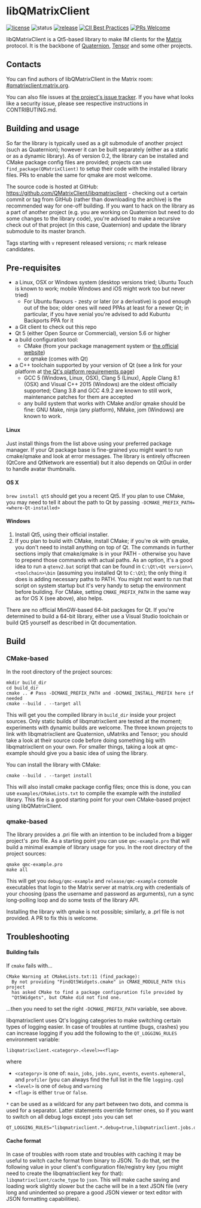 # libQMatrixClient

[![license](https://img.shields.io/github/license/QMatrixClient/libqmatrixclient.svg)](https://github.com/QMatrixClient/libqmatrixclient/blob/master/COPYING)
![status](https://img.shields.io/badge/status-beta-yellow.svg)
[![release](https://img.shields.io/github/release/QMatrixClient/libqmatrixclient/all.svg)](https://github.com/QMatrixClient/libqmatrixclient/releases/latest)
[![CII Best Practices](https://bestpractices.coreinfrastructure.org/projects/1023/badge)](https://bestpractices.coreinfrastructure.org/projects/1023)
[![PRs Welcome](https://img.shields.io/badge/PRs-welcome-brightgreen.svg?style=flat-square)](http://makeapullrequest.com)

libQMatrixClient is a Qt5-based library to make IM clients for the [Matrix](https://matrix.org) protocol. It is the backbone of [Quaternion](https://github.com/QMatrixClient/Quaternion), [Tensor](https://matrix.org/docs/projects/client/tensor.html) and some other projects.

## Contacts
You can find authors of libQMatrixClient in the Matrix room: [#qmatrixclient:matrix.org](https://matrix.to/#/#qmatrixclient:matrix.org).

You can also file issues at [the project's issue tracker](https://github.com/QMatrixClient/libqmatrixclient/issues). If you have what looks like a security issue, please see respective instructions in CONTRIBUTING.md.

## Building and usage
So far the library is typically used as a git submodule of another project (such as Quaternion); however it can be built separately (either as a static or as a dynamic library). As of version 0.2, the library can be installed and CMake package config files are provided; projects can use `find_package(QMatrixClient)` to setup their code with the installed library files. PRs to enable the same for qmake are most welcome.

The source code is hosted at GitHub: https://github.com/QMatrixClient/libqmatrixclient - checking out a certain commit or tag from GitHub (rather than downloading the archive) is the recommended way for one-off building. If you want to hack on the library as a part of another project (e.g. you are working on Quaternion but need to do some changes to the library code), you're advised to make a recursive check out of that project (in this case, Quaternion) and update the library submodule to its master branch.

Tags starting with `v` represent released versions; `rc` mark release candidates.

## Pre-requisites
- a Linux, OSX or Windows system (desktop versions tried; Ubuntu Touch is known to work; mobile Windows and iOS might work too but never tried)
  - For Ubuntu flavours - zesty or later (or a derivative) is good enough out of the box; older ones will need PPAs at least for a newer Qt; in particular, if you have xenial you're advised to add Kubuntu Backports PPA for it
- a Git client to check out this repo
- Qt 5 (either Open Source or Commercial), version 5.6 or higher
- a build configuration tool:
  - CMake (from your package management system or [the official website](https://cmake.org/download/))
  - or qmake (comes with Qt)
- a C++ toolchain supported by your version of Qt (see a link for your platform at [the Qt's platform requirements page](http://doc.qt.io/qt-5/gettingstarted.html#platform-requirements))
  - GCC 5 (Windows, Linux, OSX), Clang 5 (Linux), Apple Clang 8.1 (OSX) and Visual C++ 2015 (Windows) are the oldest officially supported; Clang 3.8 and GCC 4.9.2 are known to still work, maintenance patches for them are accepted
  - any build system that works with CMake and/or qmake should be fine: GNU Make, ninja (any platform), NMake, jom (Windows) are known to work.

#### Linux
Just install things from the list above using your preferred package manager. If your Qt package base is fine-grained you might want to run cmake/qmake and look at error messages. The library is entirely offscreen (QtCore and QtNetwork are essential) but it also depends on QtGui in order to handle avatar thumbnails.

#### OS X
`brew install qt5` should get you a recent Qt5. If you plan to use CMake, you may need to tell it about the path to Qt by passing `-DCMAKE_PREFIX_PATH=<where-Qt-installed>`

#### Windows
1. Install Qt5, using their official installer.
1. If you plan to build with CMake, install CMake; if you're ok with qmake, you don't need to install anything on top of Qt. The commands in further sections imply that cmake/qmake is in your PATH - otherwise you have to prepend those commands with actual paths. As an option, it's a good idea to run a `qtenv2.bat` script that can be found in `C:\Qt\<Qt version>\<toolchain>\bin` (assuming you installed Qt to `C:\Qt`); the only thing it does is adding necessary paths to PATH. You might not want to run that script on system startup but it's very handy to setup the environment before building. For CMake, setting `CMAKE_PREFIX_PATH` in the same way as for OS X (see above), also helps.

There are no official MinGW-based 64-bit packages for Qt. If you're determined to build a 64-bit library, either use a Visual Studio toolchain or build Qt5 yourself as described in Qt documentation.

## Build
### CMake-based
In the root directory of the project sources:
```
mkdir build_dir
cd build_dir
cmake .. # Pass -DCMAKE_PREFIX_PATH and -DCMAKE_INSTALL_PREFIX here if needed
cmake --build . --target all
```
This will get you the compiled library in `build_dir` inside your project sources. Only static builds of libqmatrixclient are tested at the moment; experiments with dynamic builds are welcome. The three known projects to link with libqmatrixclient are Quaternion, uMatriks and Tensor; you should take a look at their source code before doing something big with libqmatrixclient on your own. For smaller things, taking a look at qmc-example should give you a basic idea of using the library.

You can install the library with CMake:
```
cmake --build . --target install
```
This will also install cmake package config files; once this is done, you can use `examples/CMakeLists.txt` to compile the example with the _installed_ library. This file is a good starting point for your own CMake-based project using libQMatrixClient.

### qmake-based
The library provides a .pri file with an intention to be included from a bigger project's .pro file. As a starting point you can use `qmc-example.pro` that will build a minimal example of library usage for you. In the root directory of the project sources:
```
qmake qmc-example.pro
make all
```
This will get you `debug/qmc-example` and `release/qmc-example` console executables that login to the Matrix server at matrix.org with credentials of your choosing (pass the username and password as arguments), run a sync long-polling loop and do some tests of the library API.

Installing the library with qmake is not possible; similarly, a .prl file is not provided. A PR to fix this is welcome.

## Troubleshooting

#### Building fails

If `cmake` fails with...
```
CMake Warning at CMakeLists.txt:11 (find_package):
  By not providing "FindQt5Widgets.cmake" in CMAKE_MODULE_PATH this project
  has asked CMake to find a package configuration file provided by
  "Qt5Widgets", but CMake did not find one.
```
...then you need to set the right `-DCMAKE_PREFIX_PATH` variable, see above.

libqmatrixclient uses Qt's logging categories to make switching certain types of logging easier. In case of troubles at runtime (bugs, crashes) you can increase logging if you add the following to the `QT_LOGGING_RULES` environment variable:
```
libqmatrixclient.<category>.<level>=<flag>
```
where
- `<category>` is one of: `main`, `jobs`, `jobs.sync`, `events`, `events.ephemeral`, and `profiler` (you can always find the full list in the file `logging.cpp`)
- `<level>` is one of `debug` and `warning`
- `<flag>` is either `true` or `false`.

`*` can be used as a wildcard for any part between two dots, and comma is used for a separator. Latter statements override former ones, so if you want to switch on all debug logs except `jobs` you can set
```
QT_LOGGING_RULES="libqmatrixclient.*.debug=true,libqmatrixclient.jobs.debug=false"
```

#### Cache format
In case of troubles with room state and troubles with caching it may be useful to switch cache format from binary to JSON. To do that, set the following value in your client's configuration file/registry key (you might need to create the libqmatrixclient key for that): `libqmatrixclient/cache_type` to `json`. This will make cache saving and loading work slightly slower but the cache will be in a text JSON file (very long and unindented so prepare a good JSON viewer or text editor with JSON formatting capabilities).
